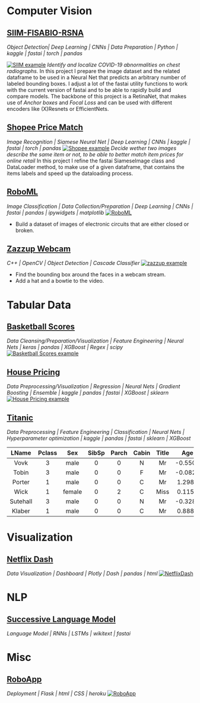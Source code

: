 # Computer Vision

## [SIIM-FISABIO-RSNA](https://github.com/Ben-Karr/SIIM-FISABIO-RSNA)
_Object Detection| Deep Learning | CNNs | Data Preparation | Python | kaggle | fastai | torch | pandas_

[![SIIM example](assets/SIIM_example.png)](https://github.com/Ben-Karr/SIIM-FISABIO-RSNA)
_Identify and localize COVID-19 abnormalities on chest radiographs._ In this project I prepare the image dataset and the related dataframe to be used in a Neural Net that predicts an arbitrary number of labeled bounding boxes. I adjust a lot of the fastai utility functions to work with the current version of fastai and to be able to rapidly build and compare models. The backbone of this project is a RetinaNet, that makes use of _Anchor boxes_ and _Focal Loss_ and can be used with different encoders like (X)Resnets or EfficientNets.

## [Shopee Price Match](https://github.com/Ben-Karr/Shopee-PriceMatch)
_Image Recognition | Siamese Neural Net | Deep Learning | CNNs | kaggle | fastai | torch | pandas_
[![Shopee example](assets/shopee_example.png)](https://github.com/Ben-Karr/Shopee-PriceMatch)
_Decide wether two images describe the same item or not, to be able to better match item prices for online retail_
In this project I refine the fastai SiameseImage class and DataLoader method, to make use of a given dataframe, that contains the items labels and speed up the dataloading process.

## [RoboML](https://github.com/Ben-Karr/RoboML)
_Image Classification | Data Collection/Preparation | Deep Learning | CNNs | fastai | pandas | ipywidgets | matplotlib_
[![RoboML](assets/RoboML_example.JPG)](https://github.com/Ben-Karr/RoboML)
* Build a dataset of images of electronic circuits that are either closed or broken.

## [Zazzup Webcam](https://github.com/Ben-Karr/zazzup-webcam-opencv)
_C++ | OpenCV | Object Detection | Cascade Classifier_
[![zazzup example](assets/zazzup_example.png)](https://github.com/Ben-Karr/zazzup-webcam-opencv)
* Find the bounding box around the faces in a webcam stream.
* Add a hat and a bowtie to the video.

# Tabular Data

## [Basketball Scores](https://github.com/Ben-Karr/BasketballScores)
_Data Cleansing/Preparation/Visualization | Feature Engineering | Neural Nets | keras | pandas | XGBoost | Regex | scipy_
[![Basketball Scores example](assets/BasketballScores_example.png)](https://github.com/Ben-Karr/BasketballScores)

## [House Pricing](https://github.com/Ben-Karr/HousePricing)
_Data Preprocessing/Visualization | Regression | Neural Nets | Gradient Boosting | Ensemble | kaggle | pandas | fastai | XGBoost | sklearn_
[![House Pricing example](assets/HousePricing_example.png)](https://github.com/Ben-Karr/HousePricing)

## [Titanic](https://github.com/Ben-Karr/Titanic/)
_Data Preprocessing | Feature Engineering | Classification | Neural Nets | Hyperparameter optimization | kaggle | pandas | fastai | sklearn | XGBoost_

|LName|Pclass|Sex|SibSp|Parch|Cabin|Title|Age|Fare|target|
|:---:|:---:|:---:|:---:|:---:|:---:|:---:|:---:|:---:|:---:|
|Vovk|3|male|0|0|N|Mr|-0.5500|-0.4892|0|
|Tobin|3|male|0|0|F|Mr|-0.0827|-0.4921|0|
|Porter|1|male|0|0|C|Mr|1.2989|0.3984|0|
|Wick|1|female|0|2|C|Miss|0.1156|2.6696|1|
|Sutehall|3|male|0|0|N|Mr|-0.3281|-0.5062|0|
|Klaber|1|male|0|0|C|Mr|0.8885|-0.1138|0|

# Visualization

## [Netflix Dash](https://github.com/Ben-Karr/NetflixDash)
_Data Visualization | Dashboard | Plotly | Dash | pandas | html_
[![NetflixDash](assets/NetflixDash_example.png)](https://netflix-viz.herokuapp.com/)

# NLP

## [Successive Language Model](https://github.com/Ben-Karr/LanguageModel-successive)
_Language Model | RNNs | LSTMs | wikitext | fastai_

# Misc

## [RoboApp](https://github.com/Ben-Karr/RoboApp)
_Deployment | Flask | html | CSS | heroku_
[![RoboApp](assets/RoboApp_example.png)](https://robocircuit.herokuapp.com/)
